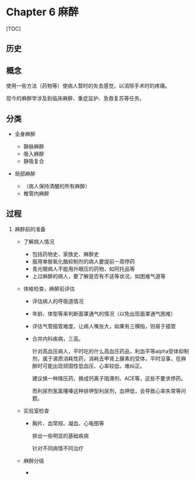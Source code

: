 # Chapter 6 麻醉

[TOC]

## 历史

## 概念

使用一些方法（药物等）使病人暂时的失去感觉，以消除手术时的疼痛。

现今的麻醉学涉及到临床麻醉、重症监护、急救复苏等任务。

## 分类

- 全身麻醉

  - 静脉麻醉
  - 吸入麻醉
  - 静吸复合

- 局部麻醉

  - （病人保持清醒的所有麻醉）
  - 椎管内麻醉

  

## 过程

1. 麻醉前的准备

   - 了解病人情况

     - 包括药物史、家族史、麻醉史
     - 服用单胺氧化酶抑制剂的病人要提前一周停药
     - 青光眼病人不能用升眼压的药物，如阿托品等
     - 上过麻醉的病人，要了解是否有不适等状况，如困难气道等

   - 体格检查，麻醉前评估

     - 评估病人的呼吸道情况

     - 年龄、体型等来判断面罩通气的情况（以免出现面罩通气困难）

     - 评估气管插管难度，让病人嘴张大，如果有三横指，则易于插管

     - 合并内科疾病，三高。

       针对高血压病人，平时吃的什么高血压药品，利血平等alpha受体抑制剂，属于递质消耗性药，消耗去甲肾上腺素的受体，平时没事，在麻醉时可能出现顽固性低血压、心率较低，难纠正。

       建议换一种降压药，换成钙离子阻滞剂、ACE等，这些不要求停药。

       而利尿剂氢氯噻嗪这种排钾型利尿剂，血钾低，会导致心率失常等问题。

   - 实验室检查

     - 胸片、血常规、凝血、心电图等

       排出一些明显的基础疾病

       针对不同病情不同治疗

   - 麻醉分级

     -  

